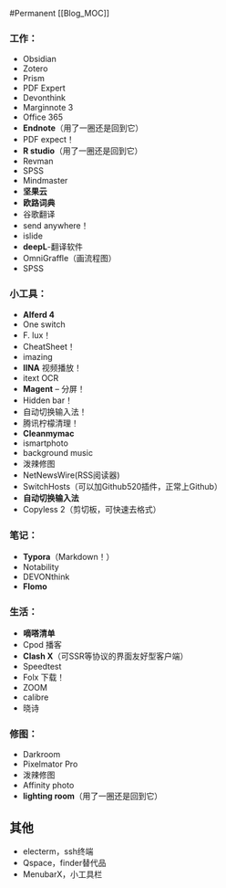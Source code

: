 #Permanent
[[Blog_MOC]] 

### 工作：

-   Obsidian
-   Zotero
-   Prism
-   PDF Expert
-   Devonthink
-   Marginnote 3
-   Office 365
-   **Endnote**（用了一圈还是回到它）
-   PDF expect！
-   **R studio**（用了一圈还是回到它）
-   Revman
-   SPSS
-   Mindmaster
-   **坚果云**
-   **欧路词典**
-   谷歌翻译
-   send anywhere！
-   islide
-   **deepL**-翻译软件
-   OmniGraffle（画流程图）
-   SPSS

### 小工具：

-   **Alferd 4**
-   One switch
-   F. lux！
-   CheatSheet！
-   imazing
-   **IINA** 视频播放！
-   itext OCR
-   **Magent** – 分屏！
-   Hidden bar！
-   自动切换输入法！
-   腾讯柠檬清理！
-   **Cleanmymac**
-   ismartphoto
-   background music
-   泼辣修图
-   NetNewsWire(RSS阅读器)
-   SwitchHosts（可以加Github520插件，正常上Github）
-   **自动切换输入法**
-   Copyless 2（剪切板，可快速去格式）

### 笔记：

-   **Typora**（Markdown！）
-   Notability
-   DEVONthink
-   **Flomo**

### 生活：

-   **嘀嗒清单**
-   Cpod 播客
-   **Clash X**（可SSR等协议的界面友好型客户端）
-   Speedtest
-   Folx 下载！
-   ZOOM
-   calibre
-   晓诗

### 修图：

-   Darkroom
-   Pixelmator Pro
-   泼辣修图
-   Affinity photo
-   **lighting room**（用了一圈还是回到它）

## 其他

-   electerm，ssh终端
-   Qspace，finder替代品
-   MenubarX，小工具栏
